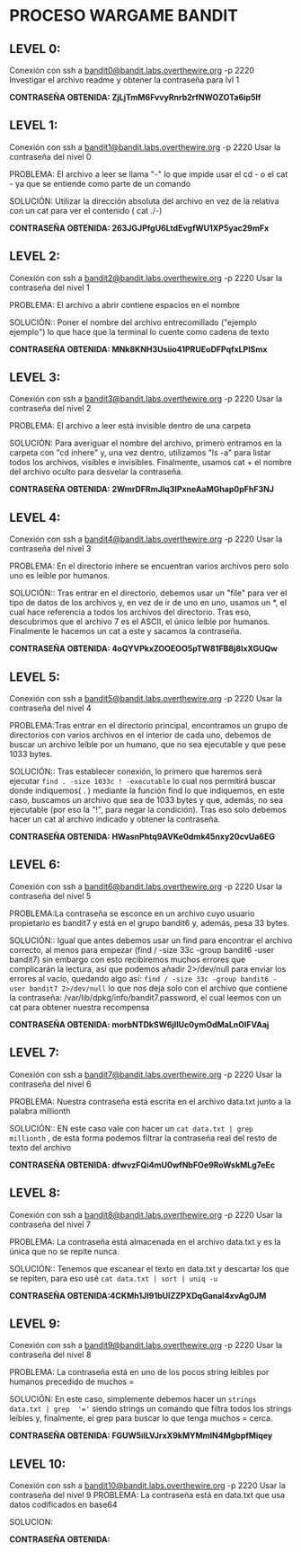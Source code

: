 # PROCESO WARGAME BANDIT

## LEVEL 0:
Conexión con ssh a bandit0@bandit.labs.overthewire.org -p 2220
Investigar el archivo readme y obtener la contraseña para lvl 1

**CONTRASEÑA OBTENIDA: ZjLjTmM6FvvyRnrb2rfNWOZOTa6ip5If**

## LEVEL 1:
Conexión con ssh a bandit1@bandit.labs.overthewire.org -p 2220
Usar la contraseña del nivel 0

PROBLEMA: El archivo a leer se llama "-" lo que impide usar el cd - o el cat - ya que se entiende como parte de un comando

SOLUCIÓN: Utilizar la dirección absoluta del archivo en vez de la relativa con un cat para ver el contenido ( cat ./-)

 **CONTRASEÑA OBTENIDA: 263JGJPfgU6LtdEvgfWU1XP5yac29mFx**

## LEVEL 2:
Conexión con ssh a bandit2@bandit.labs.overthewire.org -p 2220
Usar la contraseña del nivel 1

PROBLEMA: El archivo a abrir contiene espacios en el nombre

SOLUCIÓN:: Poner el nombre del archivo entrecomillado ("ejemplo ejemplo") lo que hace que la terminal lo cuente como cadena de texto

**CONTRASEÑA OBTENIDA: MNk8KNH3Usiio41PRUEoDFPqfxLPlSmx**

## LEVEL 3:
Conexión con ssh a bandit3@bandit.labs.overthewire.org -p 2220
Usar la contraseña del nivel 2

PROBLEMA: El archivo a leer está invisible dentro de una carpeta

SOLUCIÓN: Para averiguar el nombre del archivo, primero entramos en la carpeta con "cd inhere" y, una vez dentro, utilizamos "ls -a" para listar todos los archivos, visibles e invisibles. Finalmente, usamos cat + el nombre del archivo oculto para desvelar la contraseña.

**CONTRASEÑA OBTENIDA: 2WmrDFRmJIq3IPxneAaMGhap0pFhF3NJ**

## LEVEL 4:
Conexión con ssh a bandit4@bandit.labs.overthewire.org -p 2220
Usar la contraseña del nivel 3

PROBLEMA: En el directorio inhere se encuentran varios archivos pero solo uno es leíble por humanos.

SOLUCIÓN:: Tras entrar en el directorio, debemos usar un "file" para ver el tipo de datos de los archivos y, en vez de ir de uno en uno, usamos un *, el cual hace referencia a todos los archivos del directorio. Tras eso, descubrimos que el archivo 7 es el ASCII, el único leíble por humanos. Finalmente le hacemos un cat a este y sacamos la contraseña.

**CONTRASEÑA OBTENIDA: 4oQYVPkxZOOEOO5pTW81FB8j8lxXGUQw**

## LEVEL 5:
Conexión con ssh a bandit5@bandit.labs.overthewire.org -p 2220
Usar la contraseña del nivel 4

PROBLEMA:Tras entrar en el directorio principal, encontramos un grupo de directorios con varios archivos en el interior de cada uno, debemos de buscar un archivo leíble por un humano, que no sea ejecutable y que pese 1033 bytes.

SOLUCIÓN:: Tras establecer conexión, lo primero que haremos será ejecutar `find . -size 1033c ! -executable` lo cual nos permitirá buscar donde indiquemos( . ) mediante la función find lo que indiquemos, en este caso, buscamos un archivo que sea de 1033 bytes y que, además, no sea ejecutable (por eso la "!", para negar la condición). Tras eso solo debemos hacer un cat al archivo indicado y obtener la contraseña.

**CONTRASEÑA OBTENIDA: HWasnPhtq9AVKe0dmk45nxy20cvUa6EG**

## LEVEL 6:
Conexión con ssh a bandit6@bandit.labs.overthewire.org -p 2220
Usar la contraseña del nivel 5

PROBLEMA:La contraseña se esconce en un archivo cuyo usuario propietario es bandit7 y está en el grupo bandit6 y, además, pesa 33 bytes.

SOLUCIÓN:: Igual que antes debemos usar un find para encontrar el archivo correcto, al menos para empezar (find / -size 33c -group bandit6 -user bandit7) sin embargo con esto recibiremos muchos errores que complicarán la lectura, así que podemos añadir 2>/dev/null para enviar los errores al vacío, quedando algo así: `find / -size 33c -group bandit6 -user bandit7 2>/dev/null` lo que nos deja solo con el archivo que contiene la contraseña: /var/lib/dpkg/info/bandit7.password, el cual leemos con un cat para obtener nuestra recompensa

**CONTRASEÑA OBTENIDA: morbNTDkSW6jIlUc0ymOdMaLnOlFVAaj**

## LEVEL 7:
Conexión con ssh a bandit7@bandit.labs.overthewire.org -p 2220
Usar la contraseña del nivel 6

PROBLEMA: Nuestra contraseña está escrita en el archivo data.txt junto a la palabra millionth

SOLUCIÓN:: EN este caso vale con hacer un `cat data.txt | grep millionth` , de esta forma podemos filtrar la contraseña real del resto de texto del archivo

**CONTRASEÑA OBTENIDA: dfwvzFQi4mU0wfNbFOe9RoWskMLg7eEc**

## LEVEL 8:
Conexión con ssh a bandit8@bandit.labs.overthewire.org -p 2220
Usar la contraseña del nivel 7

PROBLEMA: La contraseña está almacenada en el archivo data.txt y es la única que no se repite nunca.

SOLUCIÓN:: Tenemos que escanear el texto en data.txt y descartar los que se repiten, para eso usé `cat data.txt | sort | uniq -u`

**CONTRASEÑA OBTENIDA:4CKMh1JI91bUIZZPXDqGanal4xvAg0JM**

## LEVEL 9:
Conexión con ssh a bandit9@bandit.labs.overthewire.org -p 2220
Usar la contraseña del nivel 8

PROBLEMA: La contraseña está en uno de los pocos string leíbles por humanos precedido de muchos =

SOLUCIÓN:  En este caso, simplemente debemos hacer un `strings data.txt | grep  '='` siendo strings un comando que filtra todos los strings leíbles y, finalmente, el grep para buscar lo que tenga muchos = cerca.

**CONTRASEÑA OBTENIDA: FGUW5ilLVJrxX9kMYMmlN4MgbpfMiqey**

## LEVEL 10:
Conexión con ssh a bandit10@bandit.labs.overthewire.org -p 2220
Usar la contraseña del nivel 9
PROBLEMA: La contraseña está en data.txt que usa datos codificados en base64

SOLUCION:

**CONTRASEÑA OBTENIDA:**